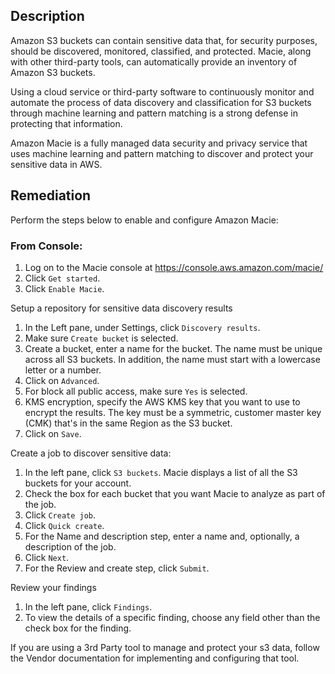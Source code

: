 ## Description

Amazon S3 buckets can contain sensitive data that, for security purposes, should be discovered, monitored, classified, and protected. Macie, along with other third-party tools, can automatically provide an inventory of Amazon S3 buckets.

Using a cloud service or third-party software to continuously monitor and automate the process of data discovery and classification for S3 buckets through machine learning and pattern matching is a strong defense in protecting that information.

Amazon Macie is a fully managed data security and privacy service that uses machine learning and pattern matching to discover and protect your sensitive data in AWS.

## Remediation

Perform the steps below to enable and configure Amazon Macie:

### From Console:

1. Log on to the Macie console at https://console.aws.amazon.com/macie/
2. Click `Get started`.
3. Click `Enable Macie`.

Setup a repository for sensitive data discovery results

1. In the Left pane, under Settings, click `Discovery results`.
2. Make sure `Create bucket` is selected.
3. Create a bucket, enter a name for the bucket. The name must be unique across all S3 buckets. In addition, the name must start with a lowercase letter or a number.
4. Click on `Advanced`.
5. For block all public access, make sure `Yes` is selected.
6. KMS encryption, specify the AWS KMS key that you want to use to encrypt the results. The key must be a symmetric, customer master key (CMK) that's in the same Region as the S3 bucket.
7. Click on `Save`.

Create a job to discover sensitive data:

1. In the left pane, click `S3 buckets`. Macie displays a list of all the S3 buckets for your account.
2. Check the box for each bucket that you want Macie to analyze as part of the job.
3. Click `Create job`.
4. Click `Quick create`.
5. For the Name and description step, enter a name and, optionally, a description of the job.
6. Click `Next`.
7. For the Review and create step, click `Submit`.

Review your findings

1. In the left pane, click `Findings`.
2. To view the details of a specific finding, choose any field other than the check box for the finding.

If you are using a 3rd Party tool to manage and protect your s3 data, follow the Vendor documentation for implementing and configuring that tool.

